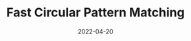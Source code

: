 ---
title: "Fast Circular Pattern Matching"
collection: publications
category: arxiv
date: 2022-04-20
venue: 'ArXiv'
paperurl: 'https://arxiv.org/abs/2204.09562'
---